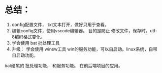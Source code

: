 # 总结：

1. config配置文件， txt文本打开，做好只用于查看。
2. 编辑config文件，使用vscode编辑器。 目的是防止 修改文件，保存时，utf-8编码格式变化。
3. 学会使用 bat 批处理工具
4. 升级： 学会使用 winsw工具  win的服务功能，可以自启动。linux系统，自带自启动功能。    







bat结尾的 批处理功能， 和服务功能。  在前后端项目的应用。